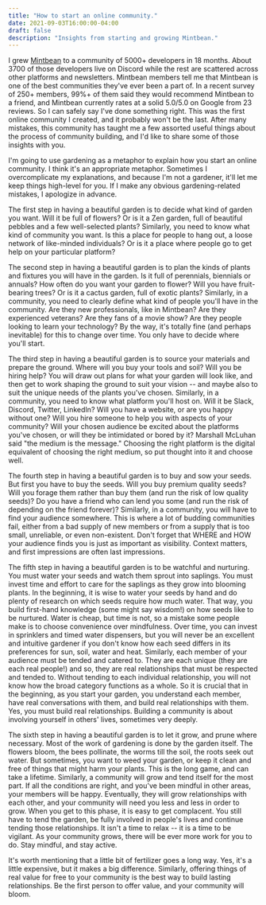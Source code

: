 ```yaml
---
title: "How to start an online community."
date: 2021-09-03T16:00:00-04:00
draft: false
description: "Insights from starting and growing Mintbean."
---
```


I grew [Mintbean](https://mintbean.io) to a community of 5000+ developers in 18 months. About 3700 of those developers live on Discord while the rest are scattered across other platforms and newsletters. Mintbean members tell me that Mintbean is one of the best communities they've ever been a part of. In a recent survey of 250+ members, 99%+ of them said they would recommend Mintbean to a friend, and Mintbean currently rates at a solid 5.0/5.0 on Google from 23 reviews. So I can safely say I've done something right. This was the first online community I created, and it probably won't be the last. After many mistakes, this community has taught me a few assorted useful things about the process of community building, and I'd like to share some of those insights with you.

I'm going to use gardening as a metaphor to explain how you start an online community. I think it's an appropriate metaphor. Sometimes I overcomplicate my explanations, and because I'm not a gardener, it'll let me keep things high-level for you. If I make any obvious gardening-related mistakes, I apologize in advance.

The first step in having a beautiful garden is to decide what kind of garden you want. Will it be full of flowers? Or is it a Zen garden, full of beautiful pebbles and a few well-selected plants? Similarly, you need to know what kind of community you want. Is this a place for people to hang out, a loose network of like-minded individuals? Or is it a place where people go to get help on your particular platform?

The second step in having a beautiful garden is to plan the kinds of plants and fixtures you will have in the garden. Is it full of perennials, biennials or annuals? How often do you want your garden to flower? Will you have fruit-bearing trees? Or is it a cactus garden, full of exotic plants? Similarly, in a community, you need to clearly define what kind of people you'll have in the community. Are they new professionals, like in Mintbean? Are they experienced veterans? Are they fans of a movie show? Are they people looking to learn your technology? By the way, it's totally fine (and perhaps inevitable) for this to change over time. You only have to decide where you'll start.

The third step in having a beautiful garden is to source your materials and prepare the ground. Where will you buy your tools and soil? Will you be hiring help? You will draw out plans for what your garden will look like, and then get to work shaping the ground to suit your vision -- and maybe also to suit the unique needs of the plants you've chosen. Similarly, in a community, you need to know what platform you'll host on. Will it be Slack, Discord, Twitter, LinkedIn? Will you have a website, or are you happy without one? Will you hire someone to help you with aspects of your community? Will your chosen audience be excited about the platforms you've chosen, or will they be intimidated or bored by it? Marshall McLuhan said "the medium is the message." Choosing the right platform is the digital equivalent of choosing the right medium, so put thought into it and choose well.

The fourth step in having a beautiful garden is to buy and sow your seeds. But first you have to buy the seeds. Will you buy premium quality seeds? Will you forage them rather than buy them (and run the risk of low quality seeds)? Do you have a friend who can lend you some (and run the risk of depending on the friend forever)? Similarly, in a community, you will have to find your audience somewhere. This is where a lot of budding communities fail, either from a bad supply of new members or from a supply that is too small, unreliable, or even non-existent. Don't forget that WHERE and HOW your audience finds you is just as important as visibility. Context matters, and first impressions are often last impressions.

The fifth step in having a beautiful garden is to be watchful and nurturing. You must water your seeds and watch them sprout into saplings. You must invest time and effort to care for the saplings as they grow into blooming plants. In the beginning, it is wise to water your seeds by hand and do plenty of research on which seeds require how much water. That way, you build first-hand knowledge (some might say wisdom!) on how seeds like to be nurtured. Water is cheap, but time is not, so a mistake some people make is to choose convenience over mindfulness. Over time, you can invest in sprinklers and timed water dispensers, but you will never be an excellent and intuitive gardener if you don't know how each seed differs in its preferences for sun, soil, water and heat. Similarly, each member of your audience must be tended and catered to. They are each unique (they are each real people!) and so, they are real relationships that must be respected and tended to. Without tending to each individual relationship, you will not know how the broad category functions as a whole. So it is crucial that in the beginning, as you start your garden, you understand each member, have real conversations with them, and build real relationships with them. Yes, you must build real relationships. Building a community is about involving yourself in others' lives, sometimes very deeply.

The sixth step in having a beautiful garden is to let it grow, and prune where necessary. Most of the work of gardening is done by the garden itself. The flowers bloom, the bees pollinate, the worms till the soil, the roots seek out water. But sometimes, you want to weed your garden, or keep it clean and free of things that might harm your plants. This is the long game, and can take a lifetime. Similarly, a community will grow and tend itself for the most part. If all the conditions are right, and you've been mindful in other areas, your members will be happy. Eventually, they will grow relationships with each other, and your community will need you less and less in order to grow. When you get to this phase, it is easy to get complacent. You still have to tend the garden, be fully involved in people's lives and continue tending those relationships. It isn't a time to relax -- it is a time to be vigilant. As your community grows, there will be ever more work for you to do. Stay mindful, and stay active.

It's worth mentioning that a little bit of fertilizer goes a long way. Yes, it's a little expensive, but it makes a big difference. Similarly, offering things of real value for free to your community is the best way to build lasting relationships. Be the first person to offer value, and your community will bloom.
